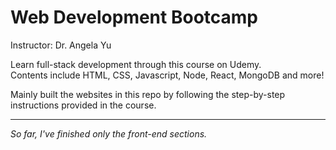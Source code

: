 # Web Development Bootcamp
Instructor: Dr. Angela Yu  

Learn full-stack development through this course on Udemy.  
Contents include HTML, CSS, Javascript, Node, React, MongoDB and more!

Mainly built the websites in this repo by following the step-by-step instructions provided in the course.

---------------------------------------------------------------------------------------------------------
*So far, I've finished only the front-end sections.*
